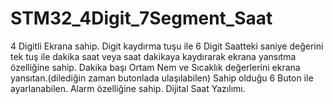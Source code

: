 # STM32_4Digit_7Segment_Saat
4 Digitli Ekrana sahip.
Digit kaydırma tuşu ile 6 Digit Saatteki saniye değerini tek tuş ile dakika saat veya saat dakikaya kaydırarak ekrana yansıtma özelliğine sahip.
Dakika başı Ortam Nem ve Sıcaklık değerlerini ekrana yansıtan.(dilediğin zaman butonlada ulaşılabilen)
Sahip olduğu 6 Buton ile ayarlanabilen.
Alarm özelliğine sahip.
Dijital Saat Yazılımı.
